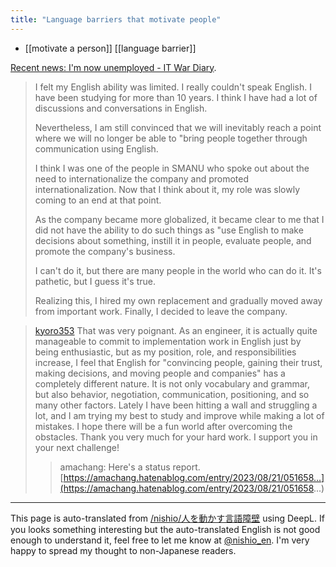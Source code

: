 ```yaml
---
title: "Language barriers that motivate people"
---
```


- [[motivate a person]]  [[language barrier]]

[Recent news: I'm now unemployed - IT War Diary](https://amachang.hatenablog.com/entry/2023/08/21/051658).
> I felt my English ability was limited.
>  I really couldn't speak English. I have been studying for more than 10 years. I think I have had a lot of discussions and conversations in English.
>
>  Nevertheless, I am still convinced that we will inevitably reach a point where we will no longer be able to "bring people together through communication using English.
>
>  I think I was one of the people in SMANU who spoke out about the need to internationalize the company and promoted internationalization. Now that I think about it, my role was slowly coming to an end at that point.
>
>  As the company became more globalized, it became clear to me that I did not have the ability to do such things as "use English to make decisions about something, instill it in people, evaluate people, and promote the company's business.
>
>  I can't do it, but there are many people in the world who can do it. It's pathetic, but I guess it's true.
>
>  Realizing this, I hired my own replacement and gradually moved away from important work. Finally, I decided to leave the company.

> [kyoro353](https://twitter.com/kyoro353/status/1693403697362186721) That was very poignant. As an engineer, it is actually quite manageable to commit to implementation work in English just by being enthusiastic, but as my position, role, and responsibilities increase, I feel that English for "convincing people, gaining their trust, making decisions, and moving people and companies" has a completely different nature. It is not only vocabulary and grammar, but also behavior, negotiation, communication, positioning, and so many other factors. Lately I have been hitting a wall and struggling a lot, and I am trying my best to study and improve while making a lot of mistakes. I hope there will be a fun world after overcoming the obstacles.
>  Thank you very much for your hard work. I support you in your next challenge!
>  >amachang: Here's a status report. [https://amachang.hatenablog.com/entry/2023/08/21/051658...](https://amachang.hatenablog.com/entry/2023/08/21/051658...)

---
This page is auto-translated from [/nishio/人を動かす言語障壁](https://scrapbox.io/nishio/人を動かす言語障壁) using DeepL. If you looks something interesting but the auto-translated English is not good enough to understand it, feel free to let me know at [@nishio_en](https://twitter.com/nishio_en). I'm very happy to spread my thought to non-Japanese readers.